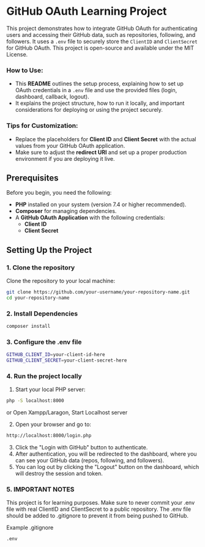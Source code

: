 # GitHub OAuth Learning Project

This project demonstrates how to integrate GitHub OAuth for authenticating users and accessing their GitHub data, such as repositories, following, and followers. It uses a `.env` file to securely store the `ClientID` and `ClientSecret` for GitHub OAuth.
This project is open-source and available under the MIT License.

### How to Use:

- This **README** outlines the setup process, explaining how to set up OAuth credentials in a `.env` file and use the provided files (login, dashboard, callback, logout).
- It explains the project structure, how to run it locally, and important considerations for deploying or using the project securely.

### Tips for Customization:

- Replace the placeholders for **Client ID** and **Client Secret** with the actual values from your GitHub OAuth application.
- Make sure to adjust the **redirect URI** and set up a proper production environment if you are deploying it live.

## Prerequisites

Before you begin, you need the following:

- **PHP** installed on your system (version 7.4 or higher recommended).
- **Composer** for managing dependencies.
- A **GitHub OAuth Application** with the following credentials:
  - **Client ID**
  - **Client Secret**

## Setting Up the Project

### 1. Clone the repository

Clone the repository to your local machine:

```bash
git clone https://github.com/your-username/your-repository-name.git
cd your-repository-name
```

### 2. Install Dependencies
```bash
composer install
```

### 3. Configure the .env file
```bash
GITHUB_CLIENT_ID=your-client-id-here
GITHUB_CLIENT_SECRET=your-client-secret-here
```

### 4. Run the project locally
1. Start your local PHP server:
```bash
php -S localhost:8000
```
or
Open Xampp/Laragon, Start Localhost server

2. Open your browser and go to:
```bash
http://localhost:8000/login.php
```
3. Click the "Login with GitHub" button to authenticate.
4. After authentication, you will be redirected to the dashboard, where you can see your GitHub data (repos, following, and followers).
5. You can log out by clicking the "Logout" button on the dashboard, which will destroy the session and token.

### 5. IMPORTANT NOTES
This project is for learning purposes. Make sure to never commit your .env file with real ClientID and ClientSecret to a public repository.
The .env file should be added to .gitignore to prevent it from being pushed to GitHub.

Example .gitignore
```.gitingore
.env
```

